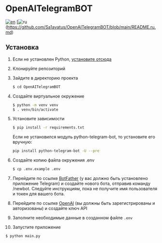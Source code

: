 # OpenAITelegramBOT

[![en](https://img.shields.io/badge/lang-en-red.svg)](https://github.com/Sa1avatus/OpenAITelegramBOT/edit/main/README.md)
[![ru](https://img.shields.io/badge/lang-ru-green.svg)(https://github.com/Sa1avatus/OpenAITelegramBOT/blob/main/README.ru.md)

## Установка


1. Если не установлен Python, [установите отсюда](https://www.python.org/downloads/)

2. Клонируйте репозиторий

3. Зайдите  в директорию проекта

   ```bash
   $ cd OpenAITelegramBOT
   ```

4. Создайте виртуальное окружение

   ```bash
   $ python -m venv venv
   $ . venv/bin/activate
   ```

5. Установите зависимости

   ```bash
   $ pip install -r requirements.txt
   ```
   
   Если не установился модуль python-telegram-bot, то установите его вручную:
   ```bash
   pip install python-telegram-bot -U --pre
   ```

6. Создайте копию файла окружения .env

   ```bash
   $ cp .env.example .env
   ```

7. Перейдите по ссылке [BotFather](https://telegram.me/BotFather)  (у вас должно быть установлено приложение Telegram) и создайте нового бота, отправив команду /newbot. Следуйте инструкциям, пока не получите имя пользователя и токен для вашего бота.

8. Перейдите по ссылке [OpenAI](https://beta.openai.com/account/api-keys) (вы должны быть зарегистрированы и авторизованы) и создайте ключ API

9. Заполните необходимые данные в созданном файле `.env`

10. Запустите приложение

   ```bash
   $ python main.py 

   ```

